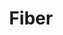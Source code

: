 ---
codehost: https://github.com/https://github.com/gofiber/fiber
logohandle: fiberwiki
sort: fiber
title: Fiber
website: https://fiber.wiki/
---
